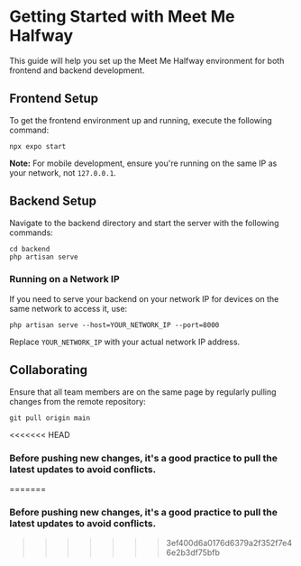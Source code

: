 # Getting Started with Meet Me Halfway

This guide will help you set up the Meet Me Halfway environment for both frontend and backend development.

## Frontend Setup

To get the frontend environment up and running, execute the following command:

    npx expo start

**Note:** For mobile development, ensure you're running on the same IP as your network, not `127.0.0.1`.

## Backend Setup

Navigate to the backend directory and start the server with the following commands:

    cd backend
    php artisan serve

### Running on a Network IP

If you need to serve your backend on your network IP for devices on the same network to access it, use:

    php artisan serve --host=YOUR_NETWORK_IP --port=8000

Replace `YOUR_NETWORK_IP` with your actual network IP address.

## Collaborating

Ensure that all team members are on the same page by regularly pulling changes from the remote repository:

    git pull origin main

<<<<<<< HEAD
### Before pushing new changes, it's a good practice to pull the latest updates to avoid conflicts.
=======
### Before pushing new changes, it's a good practice to pull the latest updates to avoid conflicts.
>>>>>>> 3ef400d6a0176d6379a2f352f7e46e2b3df75bfb
